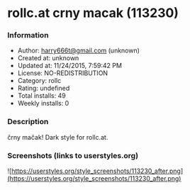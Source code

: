 # rollc.at crny macak (113230)

### Information
- Author: harry666t@gmail.com (unknown)
- Created at: unknown
- Updated at: 11/24/2015, 7:59:42 PM
- License: NO-REDISTRIBUTION
- Category: rollc
- Rating: undefined
- Total installs: 49
- Weekly installs: 0


### Description
črny mačak!
Dark style for rollc.at.


### Screenshots (links to userstyles.org)
![https://userstyles.org/style_screenshots/113230_after.png](https://userstyles.org/style_screenshots/113230_after.png)


